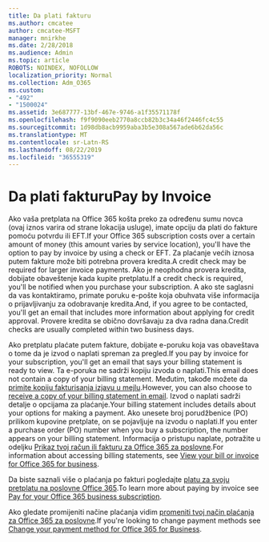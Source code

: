```yaml
---
title: Da plati fakturu
ms.author: cmcatee
author: cmcatee-MSFT
manager: mnirkhe
ms.date: 2/28/2018
ms.audience: Admin
ms.topic: article
ROBOTS: NOINDEX, NOFOLLOW
localization_priority: Normal
ms.collection: Adm_O365
ms.custom:
- "492"
- "1500024"
ms.assetid: 3e687777-13bf-467e-9746-a1f35571178f
ms.openlocfilehash: f9f9090eeb2770a8ccb82b3c34a46f2446fc4c55
ms.sourcegitcommit: 1d98db8acb9959aba3b5e308a567ade6b62da56c
ms.translationtype: MT
ms.contentlocale: sr-Latn-RS
ms.lasthandoff: 08/22/2019
ms.locfileid: "36555319"
---
```

# <a name="pay-by-invoice"></a><span data-ttu-id="3278c-102">Da plati fakturu</span><span class="sxs-lookup"><span data-stu-id="3278c-102">Pay by Invoice</span></span>

<span data-ttu-id="3278c-103">Ako vaša pretplata na Office 365 košta preko za određenu sumu novca (ovaj iznos varira od strane lokacija usluge), imate opciju da plati do fakture pomoću potvrdu ili EFT.</span><span class="sxs-lookup"><span data-stu-id="3278c-103">If your Office 365 subscription costs over a certain amount of money (this amount varies by service location), you'll have the option to pay by invoice by using a check or EFT.</span></span> <span data-ttu-id="3278c-104">Za plaćanje većih iznosa putem fakture može biti potrebna provera kredita.</span><span class="sxs-lookup"><span data-stu-id="3278c-104">A credit check may be required for larger invoice payments.</span></span> <span data-ttu-id="3278c-105">Ako je neophodna provera kredita, dobijate obaveštenje kada kupite pretplatu.</span><span class="sxs-lookup"><span data-stu-id="3278c-105">If a credit check is required, you'll be notified when you purchase your subscription.</span></span> <span data-ttu-id="3278c-106">A ako ste saglasni da vas kontaktiramo, primate poruku e-pošte koja obuhvata više informacija o prijavljivanju za odobravanje kredita.</span><span class="sxs-lookup"><span data-stu-id="3278c-106">And, if you agree to be contacted, you'll get an email that includes more information about applying for credit approval.</span></span> <span data-ttu-id="3278c-107">Provere kredita se obično dovršavaju za dva radna dana.</span><span class="sxs-lookup"><span data-stu-id="3278c-107">Credit checks are usually completed within two business days.</span></span>
  
<span data-ttu-id="3278c-108">Ako pretplatu plaćate putem fakture, dobijate e-poruku koja vas obaveštava o tome da je izvod o naplati spreman za pregled.</span><span class="sxs-lookup"><span data-stu-id="3278c-108">If you pay by invoice for your subscription, you'll get an email that says your billing statement is ready to view.</span></span> <span data-ttu-id="3278c-109">Ta e-poruka ne sadrži kopiju izvoda o naplati.</span><span class="sxs-lookup"><span data-stu-id="3278c-109">This email does not contain a copy of your billing statement.</span></span> <span data-ttu-id="3278c-110">Međutim, takođe možete da [primite kopiju fakturisanja izjavu u mejlu](https://docs.microsoft.com/office365/admin/subscriptions-and-billing/pay-for-your-subscription?view=o365-worldwide#receive-a-copy-of-your-billing-statement-in-email).</span><span class="sxs-lookup"><span data-stu-id="3278c-110">However, you can also choose to [receive a copy of your billing statement in email](https://docs.microsoft.com/office365/admin/subscriptions-and-billing/pay-for-your-subscription?view=o365-worldwide#receive-a-copy-of-your-billing-statement-in-email).</span></span> <span data-ttu-id="3278c-111">Izvod o naplati sadrži detalje o opcijama za plaćanje.</span><span class="sxs-lookup"><span data-stu-id="3278c-111">Your billing statement includes details about your options for making a payment.</span></span> <span data-ttu-id="3278c-112">Ako unesete broj porudžbenice (PO) prilikom kupovine pretplate, on se pojavljuje na izvodu o naplati.</span><span class="sxs-lookup"><span data-stu-id="3278c-112">If you enter a purchase order (PO) number when you buy a subscription, the number appears on your billing statement.</span></span> <span data-ttu-id="3278c-113">Informacija o pristupu naplate, potražite u odeljku [Prikaz tvoj račun ili fakturu za Office 365 za poslovne](https://docs.microsoft.com/office365/admin/subscriptions-and-billing/view-your-bill-or-invoice).</span><span class="sxs-lookup"><span data-stu-id="3278c-113">For information about accessing billing statements, see [View your bill or invoice for Office 365 for business](https://docs.microsoft.com/office365/admin/subscriptions-and-billing/view-your-bill-or-invoice).</span></span>
  
<span data-ttu-id="3278c-114">Da biste saznali više o plaćanja po fakturi pogledajte [platu za svoju pretplatu na poslovne Office 365](https://docs.microsoft.com/office365/admin/subscriptions-and-billing/pay-for-your-subscription).</span><span class="sxs-lookup"><span data-stu-id="3278c-114">To learn more about paying by invoice see [Pay for your Office 365 business subscription](https://docs.microsoft.com/office365/admin/subscriptions-and-billing/pay-for-your-subscription).</span></span>
  
<span data-ttu-id="3278c-115">Ako gledate promijeniti načine plaćanja vidim [promeniti tvoj način plaćanja za Office 365 za poslovne](https://docs.microsoft.com/office365/admin/subscriptions-and-billing/change-payment-method).</span><span class="sxs-lookup"><span data-stu-id="3278c-115">If you're looking to change payment methods see [Change your payment method for Office 365 for Business](https://docs.microsoft.com/office365/admin/subscriptions-and-billing/change-payment-method).</span></span>